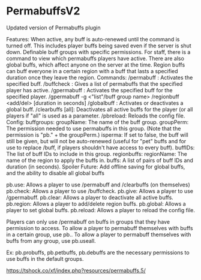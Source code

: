 # PermabuffsV2
Updated version of Permabuffs plugin

Features:
When active, any buff is auto-renewed until the command is turned off.
This includes player buffs being saved even if the server is shut down.
Definable buff groups with specific permissions.
For staff, there is a command to view which permabuffs players have active.
There are also global buffs, which affect anyone on the server at the time.
Region buffs can buff everyone in a certain region with a buff that lasts a specified duration once they leave the region.
Commands:
/permabuff <buff name or id>: Activates the specified buff.
/buffcheck <player>: Gives a list of permabuffs that the specified player has active.
/gpermabuff <buff name or id> <player>: Activates the specified buff for the specified player.
/gpermabuff -g <"list"/buff group name>
/regionbuff <add/del> <region name> <buff name or ID> [duration in seconds]
/globalbuff <buff name or id>: Activates or deactivates a global buff.
/clearbuffs [all]: Deactivates all active buffs for the player (or all players if "all" is used as a parameter.
/pbreload: Reloads the config file.
Config:
buffgroups:
groupName: The name of the buff group.
groupPerm: The permission needed to use permabuffs in this group. (Note that the permission is "pb." + the groupPerm.)
isperma: If set to false, the buff will still be given, but will not be auto-renewed (useful for "pet" buffs and for use to replace /buff, if players shouldn't have access to every buff).
buffIDs: The list of buff IDs to include in this group.​
regionbuffs:
regionName: The name of the region to apply the buffs in.
buffs: A list of pairs of buff IDs and duration (in seconds).​
Spoiler 
Future:
Add offline saving for global buffs, and the ability to disable all global buffs

pb.use: Allows a player to use /permabuff and /clearbuffs (on themselves)
pb.check: Allows a player to use /buffcheck.
pb.give: Allows a player to use /gpermabuff.
pb.clear: Allows a player to deactivate all active buffs.
pb.region: Allows a player to add/delete region buffs.
pb.global: Allows a player to set global buffs.
pb.reload: Allows a player to reload the config file.

Players can only use /permabuff on buffs in groups that they have permission to access. To allow a player to permabuff themselves with buffs in a certain group, use pb.<groupPerm>. To allow a player to permabuff themselves with buffs from any group, use pb.useall.

Ex: pb.probuffs, pb.petbuffs, pb.debuffs are the necessary permissions to use buffs in the default groups. 

https://tshock.co/xf/index.php?resources/permabuffs.5/

